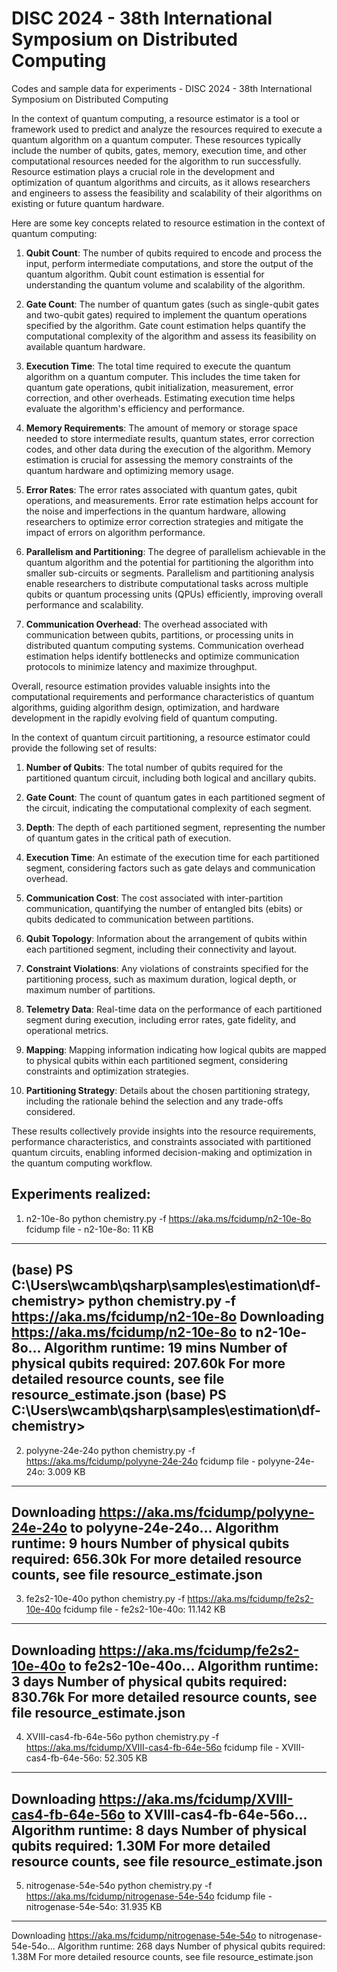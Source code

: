 # DISC 2024 - 38th International Symposium on Distributed Computing
Codes and sample data for experiments - DISC 2024 - 38th International Symposium on Distributed Computing

In the context of quantum computing, a resource estimator is a tool or framework used to predict and analyze the resources required to execute a quantum algorithm on a quantum computer. These resources typically include the number of qubits, gates, memory, execution time, and other computational resources needed for the algorithm to run successfully. Resource estimation plays a crucial role in the development and optimization of quantum algorithms and circuits, as it allows researchers and engineers to assess the feasibility and scalability of their algorithms on existing or future quantum hardware.

Here are some key concepts related to resource estimation in the context of quantum computing:

1. **Qubit Count**: The number of qubits required to encode and process the input, perform intermediate computations, and store the output of the quantum algorithm. Qubit count estimation is essential for understanding the quantum volume and scalability of the algorithm.

2. **Gate Count**: The number of quantum gates (such as single-qubit gates and two-qubit gates) required to implement the quantum operations specified by the algorithm. Gate count estimation helps quantify the computational complexity of the algorithm and assess its feasibility on available quantum hardware.

3. **Execution Time**: The total time required to execute the quantum algorithm on a quantum computer. This includes the time taken for quantum gate operations, qubit initialization, measurement, error correction, and other overheads. Estimating execution time helps evaluate the algorithm's efficiency and performance.

4. **Memory Requirements**: The amount of memory or storage space needed to store intermediate results, quantum states, error correction codes, and other data during the execution of the algorithm. Memory estimation is crucial for assessing the memory constraints of the quantum hardware and optimizing memory usage.

5. **Error Rates**: The error rates associated with quantum gates, qubit operations, and measurements. Error rate estimation helps account for the noise and imperfections in the quantum hardware, allowing researchers to optimize error correction strategies and mitigate the impact of errors on algorithm performance.

6. **Parallelism and Partitioning**: The degree of parallelism achievable in the quantum algorithm and the potential for partitioning the algorithm into smaller sub-circuits or segments. Parallelism and partitioning analysis enable researchers to distribute computational tasks across multiple qubits or quantum processing units (QPUs) efficiently, improving overall performance and scalability.

7. **Communication Overhead**: The overhead associated with communication between qubits, partitions, or processing units in distributed quantum computing systems. Communication overhead estimation helps identify bottlenecks and optimize communication protocols to minimize latency and maximize throughput.

Overall, resource estimation provides valuable insights into the computational requirements and performance characteristics of quantum algorithms, guiding algorithm design, optimization, and hardware development in the rapidly evolving field of quantum computing.

In the context of quantum circuit partitioning, a resource estimator could provide the following set of results:

1. **Number of Qubits**: The total number of qubits required for the partitioned quantum circuit, including both logical and ancillary qubits.

2. **Gate Count**: The count of quantum gates in each partitioned segment of the circuit, indicating the computational complexity of each segment.

3. **Depth**: The depth of each partitioned segment, representing the number of quantum gates in the critical path of execution.

4. **Execution Time**: An estimate of the execution time for each partitioned segment, considering factors such as gate delays and communication overhead.

5. **Communication Cost**: The cost associated with inter-partition communication, quantifying the number of entangled bits (ebits) or qubits dedicated to communication between partitions.

6. **Qubit Topology**: Information about the arrangement of qubits within each partitioned segment, including their connectivity and layout.

7. **Constraint Violations**: Any violations of constraints specified for the partitioning process, such as maximum duration, logical depth, or maximum number of partitions.

8. **Telemetry Data**: Real-time data on the performance of each partitioned segment during execution, including error rates, gate fidelity, and operational metrics.

9. **Mapping**: Mapping information indicating how logical qubits are mapped to physical qubits within each partitioned segment, considering constraints and optimization strategies.

10. **Partitioning Strategy**: Details about the chosen partitioning strategy, including the rationale behind the selection and any trade-offs considered.

These results collectively provide insights into the resource requirements, performance characteristics, and constraints associated with partitioned quantum circuits, enabling informed decision-making and optimization in the quantum computing workflow.

Experiments realized:
-----------------------------------------------------------------------------------------------------------
1) n2-10e-8o
python chemistry.py -f https://aka.ms/fcidump/n2-10e-8o
fcidump file - n2-10e-8o: 11 KB
-----------------------------------------------------------------------------------------------------------
(base) PS C:\Users\wcamb\qsharp\samples\estimation\df-chemistry> python chemistry.py -f https://aka.ms/fcidump/n2-10e-8o
Downloading https://aka.ms/fcidump/n2-10e-8o to n2-10e-8o...
Algorithm runtime: 19 mins
Number of physical qubits required: 207.60k
For more detailed resource counts, see file resource_estimate.json
(base) PS C:\Users\wcamb\qsharp\samples\estimation\df-chemistry>
-----------------------------------------------------------------------------------------------------------
2) polyyne-24e-24o
python chemistry.py -f https://aka.ms/fcidump/polyyne-24e-24o
fcidump file - polyyne-24e-24o: 3.009 KB
-----------------------------------------------------------------------------------------------------------
Downloading https://aka.ms/fcidump/polyyne-24e-24o to polyyne-24e-24o...
Algorithm runtime: 9 hours
Number of physical qubits required: 656.30k
For more detailed resource counts, see file resource_estimate.json
-----------------------------------------------------------------------------------------------------------
3) fe2s2-10e-40o
python chemistry.py -f https://aka.ms/fcidump/fe2s2-10e-40o
fcidump file - fe2s2-10e-40o: 11.142 KB
-----------------------------------------------------------------------------------------------------------
Downloading https://aka.ms/fcidump/fe2s2-10e-40o to fe2s2-10e-40o...
Algorithm runtime: 3 days
Number of physical qubits required: 830.76k
For more detailed resource counts, see file resource_estimate.json
-----------------------------------------------------------------------------------------------------------
4) XVIII-cas4-fb-64e-56o
python chemistry.py -f https://aka.ms/fcidump/XVIII-cas4-fb-64e-56o
fcidump file - XVIII-cas4-fb-64e-56o: 52.305 KB
-----------------------------------------------------------------------------------------------------------
Downloading https://aka.ms/fcidump/XVIII-cas4-fb-64e-56o to XVIII-cas4-fb-64e-56o...
Algorithm runtime: 8 days
Number of physical qubits required: 1.30M
For more detailed resource counts, see file resource_estimate.json
-----------------------------------------------------------------------------------------------------------
5) nitrogenase-54e-54o
python chemistry.py -f https://aka.ms/fcidump/nitrogenase-54e-54o
fcidump file - nitrogenase-54e-54o: 31.935 KB
-----------------------------------------------------------------------------------------------------------
Downloading https://aka.ms/fcidump/nitrogenase-54e-54o to nitrogenase-54e-54o...
Algorithm runtime: 268 days
Number of physical qubits required: 1.38M
For more detailed resource counts, see file resource_estimate.json
